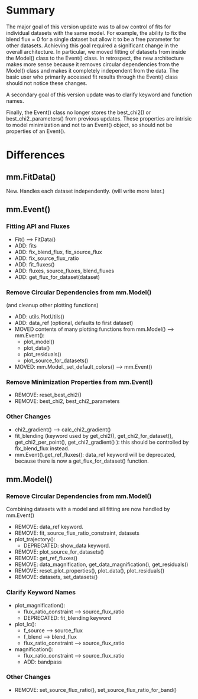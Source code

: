 # Summary

The major goal of this version update was to allow control of fits for 
individual datasets with the same model. For example, the ability to fix the 
blend flux = 0 for a single dataset but allow it to be a free parameter for
other datasets. Achieving this goal required a significant change in the overall
architecture. In particular, we moved fitting of datasets from inside the 
Model() class to the Event() class. In retrospect, the new architecture makes
more sense because it removes circular dependencies from the Model() class and
makes it completely independent from the data. The basic user who primarily 
accessed fit results through the Event() class should not notice these changes.

A secondary goal of this version update was to clarify keyword and function 
names. 

Finally, the Event() class no longer stores the best_chi2() or
best_chi2_parameters() from previous updates. These properties are intrisic to
model minimization and not to an Event() object, so should not be properties
of an Event().

# Differences

## mm.FitData()

New. Handles each dataset independently. (will write more later.)

## mm.Event()

### Fitting API and Fluxes

- Fit() --> FitData()
- ADD: fits
- ADD: fix_blend_flux, fix_source_flux
- ADD: fix_source_flux_ratio
- ADD: fit_fluxes()
- ADD: fluxes, source_fluxes, blend_fluxes
- ADD: get_flux_for_dataset(dataset)

### Remove Circular Dependencies from mm.Model() 
(and cleanup other plotting functions)

- ADD: utils.PlotUtils()
- ADD: data_ref (optional, defaults to first dataset)
- MOVED contents of many plotting functions from mm.Model() --> mm.Event():
  - plot_model()
  - plot_data()
  - plot_residuals()
  - plot_source_for_datasets()
- MOVED: mm.Model._set_default_colors() --> mm.Event()

### Remove Minimization Properties from mm.Event()

- REMOVE: reset_best_chi2()
- REMOVE: best_chi2, best_chi2_parameters 

### Other Changes

- chi2_gradient() --> calc_chi2_gradient()
- fit_blending (keyword used by get_chi2(), get_chi2_for_dataset(), 
    get_chi2_per_point(), get_chi2_gradient() ): this should be controlled by fix_blend_flux instead.
- mm.Event().get_ref_fluxes(): data_ref keyword will be deprecated, because
    there is now a get_flux_for_dataset() function.
    
## mm.Model()

### Remove Circular Dependencies from mm.Model() 
Combining datasets with a model and all fitting are now handled by mm.Event()

- REMOVE: data_ref keyword.
- REMOVE: fit, source_flux_ratio_constraint, datasets
- plot_trajectory():
  - DEPRECATED: show_data keyword.
- REMOVE: plot_source_for_datasets()
- REMOVE: get_ref_fluxes()
- REMOVE: data_magnification, get_data_magnification(), get_residuals()
- REMOVE: reset_plot_properties(), plot_data(), plot_residuals()
- REMOVE: datasets, set_datasets()

### Clarify Keyword Names
- plot_magnification(): 
  - flux_ratio_constraint --> source_flux_ratio
  - DEPRECATED: fit_blending keyword
- plot_lc():
  - f_source --> source_flux
  - f_blend --> blend_flux
  - flux_ratio_constraint --> source_flux_ratio
- magnification():
  - flux_ratio_constraint --> source_flux_ratio
  - ADD: bandpass

### Other Changes
- REMOVE: set_source_flux_ratio(), set_source_flux_ratio_for_band()
